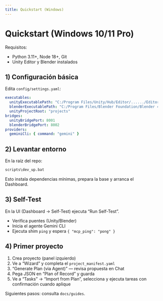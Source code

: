 ```yaml
---
title: Quickstart (Windows)
---
```


# Quickstart (Windows 10/11 Pro)

Requisitos:
- Python 3.11+, Node 18+, Git
- Unity Editor y Blender instalados

## 1) Configuración básica

Edita `config/settings.yaml`:

```yaml
executables:
  unityExecutablePath: "C:/Program Files/Unity/Hub/Editor/....../Editor/Unity.exe"
  blenderExecutablePath: "C:/Program Files/Blender Foundation/Blender 4.1/blender.exe"
  unityProjectRoot: "projects"
bridges:
  unityBridgePort: 8001
  blenderBridgePort: 8002
providers:
  geminiCli: { command: "gemini" }
```

## 2) Levantar entorno

En la raíz del repo:

```bat
scripts\dev_up.bat
```

Esto instala dependencias mínimas, prepara la base y arranca el Dashboard.

## 3) Self-Test

En la UI (Dashboard → Self-Test) ejecuta “Run Self-Test”.
- Verifica puentes (Unity/Blender)
- Inicia el agente Gemini CLI
- Ejecuta shim `ping` y espera `{ "mcp_ping": "pong" }`

## 4) Primer proyecto

1. Crea proyecto (panel izquierdo)
2. Ve a “Wizard” y completa el `project_manifest.yaml`
3. “Generate Plan (via Agent)” — revisa propuesta en Chat
4. Pega JSON en “Plan of Record” y guarda
5. Ve a “Tasks” → “Import from Plan”, selecciona y ejecuta tareas con confirmación cuando aplique

Siguientes pasos: consulta `docs/guides`.

